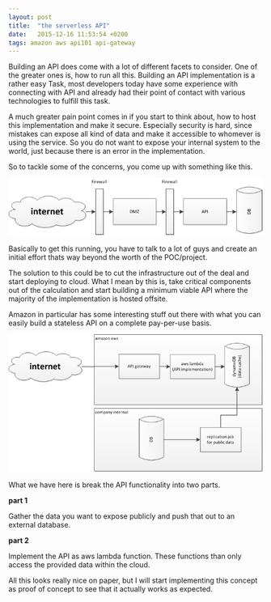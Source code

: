 ```yaml
---
layout: post
title:  "the serverless API"
date:   2015-12-16 11:53:54 +0200
tags: amazon aws api101 api-gateway
---
```

Building an API does come with a lot of different facets to consider. One of the greater ones is, how to run all this. Building an API implementation is a rather easy Task, most developers today have some experience with connecting with API and already had their point of contact with various technologies to fulfill this task.

A much greater pain point comes in if you start to think about, how to host this implementation and make it secure. Especially security is hard, since mistakes can expose all kind of data and make it accessible to whomever is using the service. So you do not want to expose your internal system to the world, just because there is an error in the implementation.

So to tackle some of the concerns, you come up with something like this.

![traditional way](/assets/traditional.png)

Basically to get this running, you have to talk to a lot of guys and create an initial effort thats way beyond the worth of the POC/project.

The solution to this could be to cut the infrastructure out of the deal and start deploying to cloud. What I mean by this is, take critical components out of the calculation and start building a minimum viable API where the majority of the implementation is hosted offsite.

Amazon in particular has some interesting stuff out there with what you can easily build a stateless API on a complete pay-per-use basis.

![serverless way](/assets/serverless.png)

What we have here is break the API functionality into two parts.

**part 1**

Gather the data you want to expose publicly and push that out to an external database.

**part 2**

Implement the API as aws lambda function. These functions than only access the provided data within the cloud.

All this looks really nice on paper, but I will start implementing this concept as proof of concept to see that it actually works as expected.
